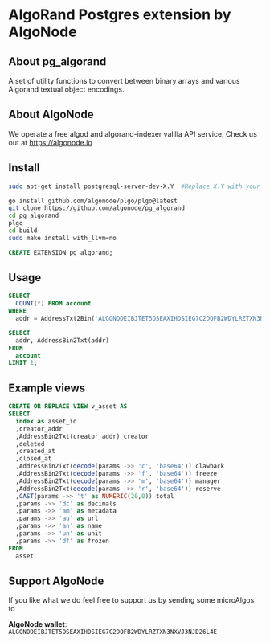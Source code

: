# AlgoRand Postgres extension by AlgoNode

## About pg_algorand

A set of utility functions to convert between binary arrays and various Algorand
textual object encodings.

## About AlgoNode

We operate a free algod and algorand-indexer valilla API service. 
Check us out at https://algonode.io

## Install 
```bash
sudo apt-get install postgresql-server-dev-X.Y  #Replace X.Y with your version of Postgres`
```

```bash
go install github.com/algonode/plgo/plgo@latest
git clone https://github.com/algonode/pg_algorand
cd pg_algorand
plgo
cd build
sudo make install with_llvm=no
```
```sql
CREATE EXTENSION pg_algorand;
```

## Usage

```sql
SELECT 
  COUNT(*) FROM account 
WHERE 
  addr = AddressTxt2Bin('ALGONODEIBJTET5OSEAXIHDSIEG7C2DOFB2WDYLRZTXN3NXVJ3NJD26L4E');
```    

```sql
SELECT 
  addr, AddressBin2Txt(addr) 
FROM 
  account 
LIMIT 1;
```

## Example views

```sql
CREATE OR REPLACE VIEW v_asset AS
SELECT
  index as asset_id
  ,creator_addr 
  ,AddressBin2Txt(creator_addr) creator
  ,deleted 
  ,created_at
  ,closed_at
  ,AddressBin2Txt(decode(params ->> 'c', 'base64')) clawback
  ,AddressBin2Txt(decode(params ->> 'f', 'base64')) freeze
  ,AddressBin2Txt(decode(params ->> 'm', 'base64')) manager
  ,AddressBin2Txt(decode(params ->> 'r', 'base64')) reserve
  ,CAST(params ->> 't' as NUMERIC(20,0)) total
  ,params ->> 'dc' as decimals
  ,params ->> 'am' as metadata
  ,params ->> 'au' as url
  ,params ->> 'an' as name
  ,params ->> 'un' as unit
  ,params ->> 'df' as frozen
FROM 
  asset
```



## Support AlgoNode

If you like what we do feel free to support us by sending some microAlgos to

**AlgoNode wallet**: `ALGONODEIBJTET5OSEAXIHDSIEG7C2DOFB2WDYLRZTXN3NXVJ3NJD26L4E`
